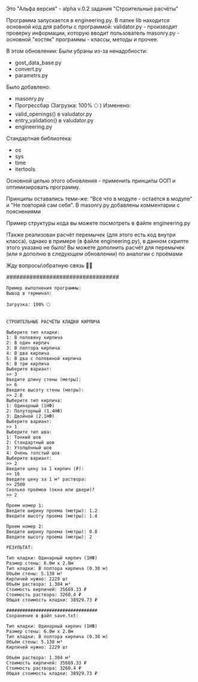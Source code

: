 Это "Альфа версия" - alpha v.0.2 задания "Строительные расчёты"

Программа запускается в  engineering.py.
В папке lib находится основной код для работы с программой:
validator.py - производит проверку информации, которую вводит пользователь
masonry.py - основной "костяк" программы - классы, методы и прочее.

В этом обновлении:
Были убраны из-за ненадобности:
- gost_data_base.py
- convert.py
- parametrs.py

Было добавлено:
+ masonry.py
+ Прогрессбар (Загрузка: 100% 🌕 )
Изменено:
+ valid_openings() в valudator.py
+ entry_validation() в valudator.py
+ engineering.py

Стандартная библиотека:
+ os
+ sys
+ time
+ itertools

Основной целью этого обновления - применить принципы ООП и оптимизировать программу.

Принципы оставались теми-же: "Всё что в модуле - остаётся в модуле" и "Не повторяй сам себя".
В masonry.py добавлены комментарии с пояснениями

Пример структуры кода вы можете посмотреть в файле engineering.py

!Также реализован расчёт перемычек (для этого есть код внутри класса), однако в примере (в файле engineering.py), в данном скрипте этого указано не было!
Вы можете дополнить расчёт для перемычек (или я дополню в следующем обновлении) по аналогии с проёмами

Жду вопросы\обратную связь 🐍😸

##################################

```
Пример выполнения программы:
Вывод в терминал:

Загрузка: 100% 🌕


СТРОИТЕЛЬНЫЕ РАСЧЁТЫ КЛАДКИ КИРПИЧА

Выберите тип кладки:
1: В половину кирпича
2: В один кирпич
3: В полтора кирпича
4: В два кирпича
5: В два с половиной кирпича
6: В три кирпича
Выберите вариант:
>> 3
Введите длину стены (метры):
>> 6
Введите высоту стены (метры):
>> 2.8
Выберите тип кирпича: 
1: Одинарный (1НФ)
2: Полуторный (1.4НФ)
3: Двойной (2.1НФ)
Выберите вариант:
>> 1
Выберите тип шва: 
1: Тонкий шов
2: Стандартный шов
3: Утолщённый шов
4: Очень толстый шов
Выберите вариант:
>> 2
Введите цену за 1 кирпич (₽):
>> 16
Введите цену за 1 м³ раствора:
>> 2500
Сколько проёмов (окна или двери)?
>> 2

Проем номер 1:
Введите ширину проема (метры): 1.2
Введите высоту проема (метры): 1.4

Проем номер 2:
Введите ширину проема (метры): 0.8
Введите высоту проема (метры): 2

РЕЗУЛЬТАТ:

Тип кладки: Одинарный кирпич (1НФ)
Размер стены: 6.0м x 2.8м
Тип кладки: В полтора кирпича (0.38 м)
Объём стены: 5.138 м³
Кирпичей нужно: 2229 шт
Объём раствора: 1.304 м³
Стоимость кирпичей: 35669.33 ₽
Стоимость раствора: 3260.4 ₽
Общая стоимость кладки: 38929.73 ₽

##################################
Сохранение в файл save.txt:

Тип кладки: Одинарный кирпич (1НФ)
Размер стены: 6.0м x 2.8м
Тип кладки: В полтора кирпича (0.38 м)
Объём стены: 5.138 м³
Кирпичей нужно: 2229 шт

Объём раствора: 1.304 м³
Стоимость кирпичей: 35669.33 ₽
Стоимость раствора: 3260.4 ₽
Общая стоимость кладки: 38929.73 ₽
```
